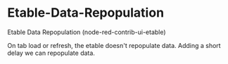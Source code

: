 # Etable-Data-Repopulation
Etable Data Repopulation (node-red-contrib-ui-etable)

On tab load or refresh, the etable doesn't repopulate data.  Adding a short delay we can repopulate data.
